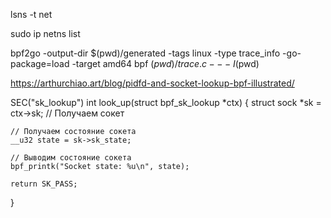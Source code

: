 lsns -t net


sudo ip netns list


bpf2go -output-dir $(pwd)/generated -tags linux -type trace_info -go-package=load -target amd64 bpf $(pwd)/trace.c -- -I$(pwd)


https://arthurchiao.art/blog/pidfd-and-socket-lookup-bpf-illustrated/


SEC("sk_lookup")
int look_up(struct bpf_sk_lookup *ctx) {
    struct sock *sk = ctx->sk;  // Получаем сокет

    // Получаем состояние сокета
    __u32 state = sk->sk_state;

    // Выводим состояние сокета
    bpf_printk("Socket state: %u\n", state);

    return SK_PASS;
}


